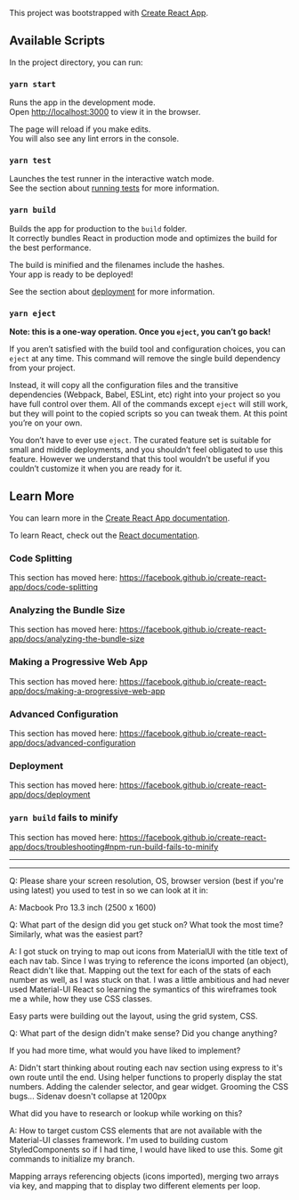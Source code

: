 This project was bootstrapped with [Create React App](https://github.com/facebook/create-react-app).

## Available Scripts

In the project directory, you can run:

### `yarn start`

Runs the app in the development mode.<br />
Open [http://localhost:3000](http://localhost:3000) to view it in the browser.

The page will reload if you make edits.<br />
You will also see any lint errors in the console.

### `yarn test`

Launches the test runner in the interactive watch mode.<br />
See the section about [running tests](https://facebook.github.io/create-react-app/docs/running-tests) for more information.

### `yarn build`

Builds the app for production to the `build` folder.<br />
It correctly bundles React in production mode and optimizes the build for the best performance.

The build is minified and the filenames include the hashes.<br />
Your app is ready to be deployed!

See the section about [deployment](https://facebook.github.io/create-react-app/docs/deployment) for more information.

### `yarn eject`

**Note: this is a one-way operation. Once you `eject`, you can’t go back!**

If you aren’t satisfied with the build tool and configuration choices, you can `eject` at any time. This command will remove the single build dependency from your project.

Instead, it will copy all the configuration files and the transitive dependencies (Webpack, Babel, ESLint, etc) right into your project so you have full control over them. All of the commands except `eject` will still work, but they will point to the copied scripts so you can tweak them. At this point you’re on your own.

You don’t have to ever use `eject`. The curated feature set is suitable for small and middle deployments, and you shouldn’t feel obligated to use this feature. However we understand that this tool wouldn’t be useful if you couldn’t customize it when you are ready for it.

## Learn More

You can learn more in the [Create React App documentation](https://facebook.github.io/create-react-app/docs/getting-started).

To learn React, check out the [React documentation](https://reactjs.org/).

### Code Splitting

This section has moved here: https://facebook.github.io/create-react-app/docs/code-splitting

### Analyzing the Bundle Size

This section has moved here: https://facebook.github.io/create-react-app/docs/analyzing-the-bundle-size

### Making a Progressive Web App

This section has moved here: https://facebook.github.io/create-react-app/docs/making-a-progressive-web-app

### Advanced Configuration

This section has moved here: https://facebook.github.io/create-react-app/docs/advanced-configuration

### Deployment

This section has moved here: https://facebook.github.io/create-react-app/docs/deployment

### `yarn build` fails to minify

This section has moved here: https://facebook.github.io/create-react-app/docs/troubleshooting#npm-run-build-fails-to-minify






------------------------------------------------------------------------------------------------------------------
------------------------------------------------------------------------------------------------------------------
Q: Please share your screen resolution, OS, browser version (best if you're using latest) you used to test in so we can look at it in:

A: Macbook Pro 13.3 inch (2500 x 1600)

Q: What part of the design did you get stuck on? What took the most time? Similarly, what was the easiest part?

A: I got stuck on trying to map out icons from MaterialUI with the title text of each nav tab. Since I was trying to reference the icons imported (an object), React didn't like that. Mapping out the text for each of the stats of each number as well, as I was stuck on that. I was a little ambitious and had never used Material-UI React so learning the symantics of this wireframes took me a while, how they use CSS classes. 

Easy parts were building out the layout, using the grid system, CSS. 

Q: What part of the design didn't make sense? Did you change anything?


If you had more time, what would you have liked to implement?

A: Didn't start thinking about routing each nav section using express to it's own route until the end. Using helper functions to properly display the stat numbers. Adding the calender selector, and gear widget. Grooming the CSS bugs... Sidenav doesn't collapse at 1200px

What did you have to research or lookup while working on this? 

A: How to target custom CSS elements that are not available with the Material-UI classes framework. I'm used to building custom StyledComponents so if I had time, I would have liked to use this. Some git commands to initialize my branch. 

Mapping arrays referencing objects (icons imported), merging two arrays via key, and mapping that to display two different elements per loop.